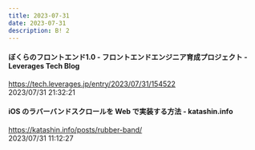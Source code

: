 ```yaml
---
title: 2023-07-31
date: 2023-07-31
description: B! 2
---
```


#### ぼくらのフロントエンド1.0 - フロントエンドエンジニア育成プロジェクト - Leverages Tech Blog
https://tech.leverages.jp/entry/2023/07/31/154522<br>
2023/07/31 21:32:21<br>


#### iOS のラバーバンドスクロールを Web で実装する方法 - katashin.info
https://katashin.info/posts/rubber-band/<br>
2023/07/31 11:12:27<br>


